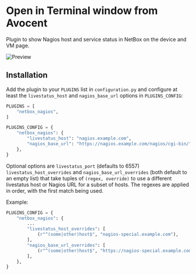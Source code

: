 # Open in Terminal window from Avocent

Plugin to show Nagios host and service status in NetBox on the device and VM page.

![Preview](docs/images/preview.png)

## Installation

Add the plugin to your `PLUGINS` list in `configuration.py` and configure at
least the `livestatus_host` and `nagios_base_url` options in `PLUGINS_CONFIG`:

```python
PLUGINS = [
    "netbox_nagios",
]

PLUGINS_CONFIG = {
    "netbox_nagios": {
        "livestatus_host": "nagios.example.com",
        "nagios_base_url": "https://nagios.example.com/nagios/cgi-bin/",
    },
}
```

Optional options are `livestatus_port` (defaults to 6557)
`livestatus_host_overrides` and `nagios_base_url_overrides` (both default to an
empty list) that take tuples of `(regex, override)` to use a different
livestatus host or Nagios URL for a subset of hosts. The regexes are applied in
order, with the first match being used.

Example:

```python
PLUGINS_CONFIG = {
    "netbox_nagios": {
        ...
        "livestatus_host_overrides": [
            (r"^(some|other)host$", "nagios-special.example.com"),
        ],
        "nagios_base_url_overrides": [
            (r"^(some|other)host$", "https://nagios-special.example.com/nagios/cgi-bin/"),
        ],
    },
}
```
